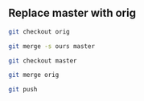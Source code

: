 ## Replace master with orig

```bash
git checkout orig

git merge -s ours master

git checkout master

git merge orig

git push
```

